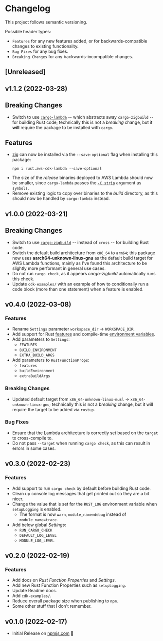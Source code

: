 # Changelog

This project follows semantic versioning.

Possible header types:

-   `Features` for any new features added, or for backwards-compatible
    changes to existing functionality.
-   `Bug Fixes` for any bug fixes.
-   `Breaking Changes` for any backwards-incompatible changes.

## [Unreleased]

## v1.1.2 (2022-03-28)

## Breaking Changes

-   Switch to use [`cargo-lambda`] -- which abstracts away `cargo-zigbuild` -- for
    building Rust code; technically this is not a _breaking_ change, but it **will** require
    the package to be installed with `cargo`.

[`cargo-lambda`]: https://crates.io/crates/cargo-lambda

## Features

-   [zig] can now be installed via the `--save-optional` flag when installing this package:
    ```shell
    npm i rust.aws-cdk-lambda --save-optional
    ```
-   The size of the _release_ binaries deployed to AWS Lambda should now be smaller, since `cargo-lambda` passes the [`-C strip`] argument as `symbols`.
-   Remove existing logic to copy over binaries to the _build_ directory, as this should now be handled by `cargo-lambda` instead.

[zig]: https://ziglang.org/
[`-c strip`]: https://doc.rust-lang.org/stable/rustc/codegen-options/index.html#strip

## v1.0.0 (2022-03-21)

## Breaking Changes

-   Switch to use [`cargo-zigbuild`] -- instead of `cross` -- for building Rust code.
-   Switch the default build architecture from `x86_64` to `arm64`; this package now uses **aarch64-unknown-linux-gnu** as the default build target for AWS Lambda functions, mainly as I've found this architecture to be slightly more performant in general use cases.
-   Do not run `cargo check`, as it appears _cargo-zigbuild_ automatically runs this check.
-   Update `cdk-examples/` with an example of how to conditionally run a code block (more than one statement) when a feature is enabled.

[`cargo-zigbuild`]: https://github.com/messense/cargo-zigbuild

## v0.4.0 (2022-03-08)

### Features

-   Rename `Settings` parameter `workspace_dir` -> `WORKSPACE_DIR`.
-   Add support for Rust [features] and compile-time [environment variables].
-   Add parameters to `Settings`:
    -   `FEATURES`
    -   `BUILD_ENVIRONMENT`
    -   `EXTRA_BUILD_ARGS`
-   Add parameters to `RustFunctionProps`:
    -   `features`
    -   `buildEnvironment`
    -   `extraBuildArgs`

[features]: https://doc.rust-lang.org/cargo/reference/features.html
[environment variables]: https://doc.rust-lang.org/cargo/reference/environment-variables.html#environment-variables-cargo-sets-for-crates

### Breaking Changes

-   Updated default target from `x86_64-unknown-linux-musl` -> `x86_64-unknown-linux-gnu`; technically this is not a _breaking_ change, but it will require the target to be added via `rustup`.

### Bug Fixes

-   Ensure that the Lambda architecture is correctly set based on the `target` to cross-compile to.
-   Do not pass `--target` when running `cargo check`, as this can result in errors in some cases.

## v0.3.0 (2022-02-23)

### Features

-   Add support to run `cargo check` by default before building Rust code.
-   Clean up console log messages that get printed out so they are a bit nicer.
-   Change the value that is set for the `RUST_LOG` environment variable when `setupLogging` is enabled.
    -   The format is now `warn,module_name=debug` instead of `module_name=trace`.
-   Add below global _Settings_:
    -   `RUN_CARGO_CHECK`
    -   `DEFAULT_LOG_LEVEL`
    -   `MODULE_LOG_LEVEL`

## v0.2.0 (2022-02-19)

### Features

-   Add docs on _Rust Function Properties_ and _Settings_.
-   Add new Rust Function Properties such as `setupLogging`.
-   Update Readme docs.
-   Add `cdk-examples/`.
-   Reduce overall package size when publishing to `npm`.
-   Some other stuff that I don't remember.

## v0.1.0 (2022-02-17)

-   Initial Release on [npmjs.com] :tada:

[npmjs.com]: https://www.npmjs.com/package/rust.aws-cdk-lambda
